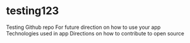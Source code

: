 # testing123
Testing Github repo
For future direction on how to use your app
Technologies used in app
Directions on how to contribute to open source
